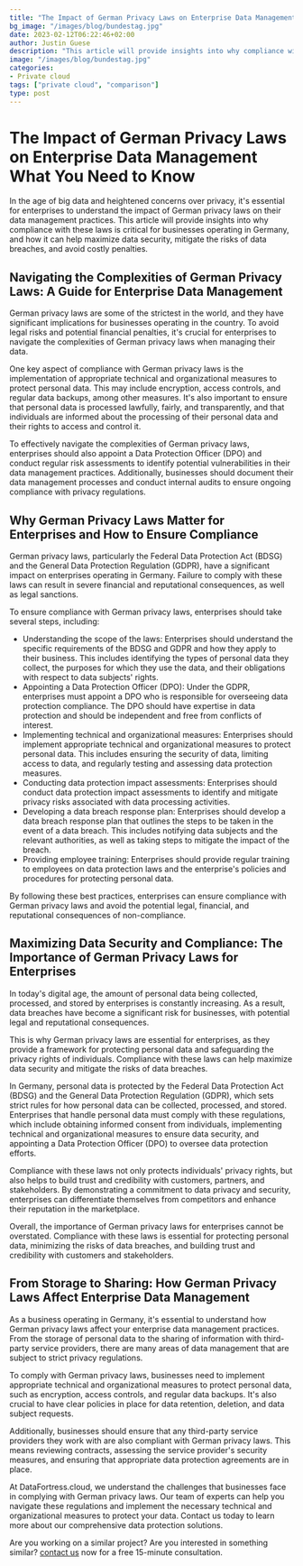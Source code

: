 ```yaml
---
title: "The Impact of German Privacy Laws on Enterprise Data Management What You Need to Know"
bg_image: "/images/blog/bundestag.jpg"
date: 2023-02-12T06:22:46+02:00
author: Justin Guese
description: "This article will provide insights into why compliance with these laws is critical for businesses operating in Germany, and how it can help maximize data security, mitigate the risks of data breaches, and avoid costly penalties."
image: "/images/blog/bundestag.jpg"
categories:
- Private cloud
tags: ["private cloud", "comparison"]
type: post
---
```


# The Impact of German Privacy Laws on Enterprise Data Management What You Need to Know

In the age of big data and heightened concerns over privacy, it's essential for enterprises to understand the impact of German privacy laws on their data management practices. This article will provide insights into why compliance with these laws is critical for businesses operating in Germany, and how it can help maximize data security, mitigate the risks of data breaches, and avoid costly penalties.

## Navigating the Complexities of German Privacy Laws: A Guide for Enterprise Data Management

German privacy laws are some of the strictest in the world, and they have significant implications for businesses operating in the country. To avoid legal risks and potential financial penalties, it's crucial for enterprises to navigate the complexities of German privacy laws when managing their data.

One key aspect of compliance with German privacy laws is the implementation of appropriate technical and organizational measures to protect personal data. This may include encryption, access controls, and regular data backups, among other measures. It's also important to ensure that personal data is processed lawfully, fairly, and transparently, and that individuals are informed about the processing of their personal data and their rights to access and control it.

To effectively navigate the complexities of German privacy laws, enterprises should also appoint a Data Protection Officer (DPO) and conduct regular risk assessments to identify potential vulnerabilities in their data management practices. Additionally, businesses should document their data management processes and conduct internal audits to ensure ongoing compliance with privacy regulations.

## Why German Privacy Laws Matter for Enterprises and How to Ensure Compliance

German privacy laws, particularly the Federal Data Protection Act (BDSG) and the General Data Protection Regulation (GDPR), have a significant impact on enterprises operating in Germany. Failure to comply with these laws can result in severe financial and reputational consequences, as well as legal sanctions.

To ensure compliance with German privacy laws, enterprises should take several steps, including:

- Understanding the scope of the laws: Enterprises should understand the specific requirements of the BDSG and GDPR and how they apply to their business. This includes identifying the types of personal data they collect, the purposes for which they use the data, and their obligations with respect to data subjects' rights.
- Appointing a Data Protection Officer (DPO): Under the GDPR, enterprises must appoint a DPO who is responsible for overseeing data protection compliance. The DPO should have expertise in data protection and should be independent and free from conflicts of interest.
- Implementing technical and organizational measures: Enterprises should implement appropriate technical and organizational measures to protect personal data. This includes ensuring the security of data, limiting access to data, and regularly testing and assessing data protection measures.
- Conducting data protection impact assessments: Enterprises should conduct data protection impact assessments to identify and mitigate privacy risks associated with data processing activities.
- Developing a data breach response plan: Enterprises should develop a data breach response plan that outlines the steps to be taken in the event of a data breach. This includes notifying data subjects and the relevant authorities, as well as taking steps to mitigate the impact of the breach.
- Providing employee training: Enterprises should provide regular training to employees on data protection laws and the enterprise's policies and procedures for protecting personal data.

By following these best practices, enterprises can ensure compliance with German privacy laws and avoid the potential legal, financial, and reputational consequences of non-compliance.

## Maximizing Data Security and Compliance: The Importance of German Privacy Laws for Enterprises

In today's digital age, the amount of personal data being collected, processed, and stored by enterprises is constantly increasing. As a result, data breaches have become a significant risk for businesses, with potential legal and reputational consequences.

This is why German privacy laws are essential for enterprises, as they provide a framework for protecting personal data and safeguarding the privacy rights of individuals. Compliance with these laws can help maximize data security and mitigate the risks of data breaches.

In Germany, personal data is protected by the Federal Data Protection Act (BDSG) and the General Data Protection Regulation (GDPR), which sets strict rules for how personal data can be collected, processed, and stored. Enterprises that handle personal data must comply with these regulations, which include obtaining informed consent from individuals, implementing technical and organizational measures to ensure data security, and appointing a Data Protection Officer (DPO) to oversee data protection efforts.

Compliance with these laws not only protects individuals' privacy rights, but also helps to build trust and credibility with customers, partners, and stakeholders. By demonstrating a commitment to data privacy and security, enterprises can differentiate themselves from competitors and enhance their reputation in the marketplace.

Overall, the importance of German privacy laws for enterprises cannot be overstated. Compliance with these laws is essential for protecting personal data, minimizing the risks of data breaches, and building trust and credibility with customers and stakeholders.

## From Storage to Sharing: How German Privacy Laws Affect Enterprise Data Management

As a business operating in Germany, it's essential to understand how German privacy laws affect your enterprise data management practices. From the storage of personal data to the sharing of information with third-party service providers, there are many areas of data management that are subject to strict privacy regulations.

To comply with German privacy laws, businesses need to implement appropriate technical and organizational measures to protect personal data, such as encryption, access controls, and regular data backups. It's also crucial to have clear policies in place for data retention, deletion, and data subject requests.

Additionally, businesses should ensure that any third-party service providers they work with are also compliant with German privacy laws. This means reviewing contracts, assessing the service provider's security measures, and ensuring that appropriate data protection agreements are in place.

At DataFortress.cloud, we understand the challenges that businesses face in complying with German privacy laws. Our team of experts can help you navigate these regulations and implement the necessary technical and organizational measures to protect your data. Contact us today to learn more about our comprehensive data protection solutions.

Are you working on a similar project? Are you interested in something similar? [contact us](/contact) now for a free 15-minute consultation.